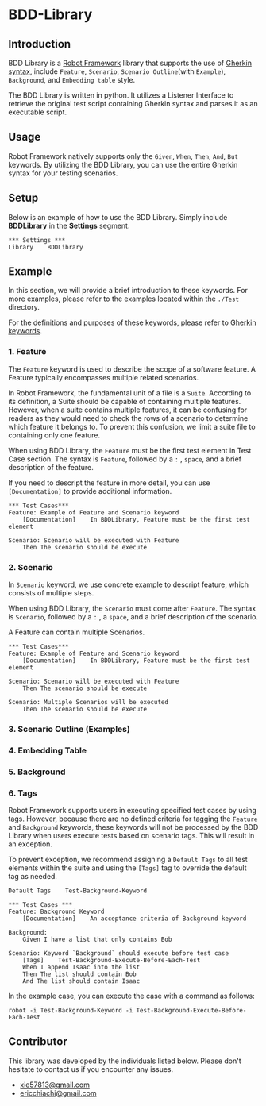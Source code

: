 # BDD-Library

## Introduction

BDD Library is a [Robot Framework](https://github.com/robotframework/robotframework) library that supports the use of [Gherkin syntax](https://cucumber.io/docs/gherkin/reference/), include `Feature`, `Scenario`, `Scenario Outline`(with `Example`), `Background`, and `Embedding table` style.

The BDD Library is written in python. It utilizes a Listener Interface to retrieve the original test script containing Gherkin syntax and parses it as an executable script.

## Usage

Robot Framework natively supports only the `Given`, `When`, `Then`, `And`, `But` keywords. By utilizing the BDD Library, you can use the entire Gherkin syntax for your testing scenarios.

## Setup

Below is an example of how to use the BDD Library. Simply include **BDDLibrary** in the **Settings** segment.

    *** Settings ***
    Library    BDDLibrary

## Example

In this section, we will provide a brief introduction to these keywords. For more examples, please refer to the examples located within the `./Test` directory.

For the definitions and purposes of these keywords, please refer to [Gherkin keywords](https://cucumber.io/docs/gherkin/reference/#keywords).

### 1. Feature

The `Feature` keyword is used to describe the scope of a software feature. A Feature typically encompasses multiple related scenarios.

In Robot Framework, the fundamental unit of a file is a `Suite`. According to its definition, a Suite should be capable of containing multiple features. However, when a suite contains multiple features, it can be confusing for readers as they would need to check the rows of a scenario to determine which feature it belongs to. To prevent this confusion, we limit a suite file to containing only one feature.

When using BDD Library, the `Feature` must be the first test element in Test Case section. The syntax is `Feature`, followed by a `:` , `space`, and a brief description of the feature.

If you need to descript the feature in more detail, you can use `[Documentation]` to provide additional information.

    *** Test Cases***
    Feature: Example of Feature and Scenario keyword
        [Documentation]    In BDDLibrary, Feature must be the first test element

    Scenario: Scenario will be executed with Feature
        Then The scenario should be execute

### 2. Scenario

In `Scenario` keyword, we use concrete example to descript feature, which consists of multiple steps.

When using BDD Library, the `Scenario` must come after `Feature`. The syntax is `Scenario`, followed by a `:` , a `space`, and a brief description of the scenario.

A Feature can contain multiple Scenarios.

    *** Test Cases***
    Feature: Example of Feature and Scenario keyword
        [Documentation]    In BDDLibrary, Feature must be the first test element

    Scenario: Scenario will be executed with Feature
        Then The scenario should be execute
    
    Scenario: Multiple Scenarios will be executed
        Then The scenario should be execute

### 3. Scenario Outline (Examples)

### 4. Embedding Table

### 5. Background

### 6. Tags

Robot Framework supports users in executing specified test cases by using tags. However, because there are no defined criteria for tagging the `Feature` and `Background` keywords, these keywords will not be processed by the BDD Library when users execute tests based on scenario tags. This will result in an exception.

To prevent exception, we recommend assigning a `Default Tags` to all test elements within the suite and using the `[Tags]` tag to override the default tag as needed.

    Default Tags    Test-Background-Keyword

    *** Test Cases ***
    Feature: Background Keyword
        [Documentation]    An acceptance criteria of Background keyword
        
    Background:
        Given I have a list that only contains Bob

    Scenario: Keyword `Background` should execute before test case
        [Tags]    Test-Background-Execute-Before-Each-Test
        When I append Isaac into the list
        Then The list should contain Bob
        And The list should contain Isaac

In the example case, you can execute the case with a command as follows:

    robot -i Test-Background-Keyword -i Test-Background-Execute-Before-Each-Test

## Contributor

This library was developed by the individuals listed below. Please don't hesitate to contact us if you encounter any issues.

- <xie57813@gmail.com>
- <ericchiachi@gmail.com>
